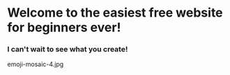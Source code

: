 # Welcome to the easiest free website for beginners ever!

### I can't wait to see what you create!

emoji-mosaic-4.jpg
